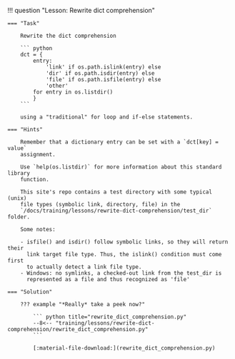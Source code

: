 !!! question "Lesson: Rewrite dict comprehension"

    === "Task" 
    
        Rewrite the dict comprehension

        ``` python
        dct = {
            entry:
                'link' if os.path.islink(entry) else
                'dir' if os.path.isdir(entry) else
                'file' if os.path.isfile(entry) else
                'other'
            for entry in os.listdir()
            }
        ```

        using a "traditional" for loop and if-else statements.

    === "Hints"
       
        Remember that a dictionary entry can be set with a `dct[key] = value`
        assignment.

        Use `help(os.listdir)` for more information about this standard library
        function.

        This site's repo contains a test directory with some typical (unix)
        file types (symbolic link, directory, file) in the
        `/docs/training/lessons/rewrite-dict-comprehension/test_dir` folder.

        Some notes:

        - isfile() and isdir() follow symbolic links, so they will return their
          link target file type. Thus, the islink() condition must come first
          to actually detect a link file type.
        - Windows: no symlinks, a checked-out link from the test_dir is
          represented as a file and thus recognized as 'file'

    === "Solution"

        ??? example "*Really* take a peek now?"

            ``` python title="rewrite_dict_comprehension.py"
            --8<-- "training/lessons/rewrite-dict-comprehension/rewrite_dict_comprehension.py"
            ```

            [:material-file-download:](rewrite_dict_comprehension.py)
